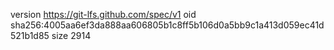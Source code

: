 version https://git-lfs.github.com/spec/v1
oid sha256:4005aa6ef3da888aa606805b1c8ff5b106d0a5bb9c1a413d059ec41d521b1d85
size 2914
